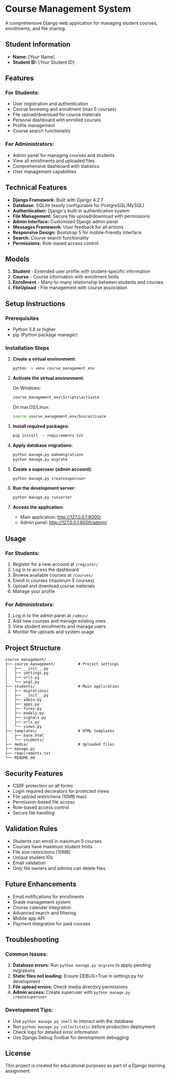 # Course Management System

A comprehensive Django web application for managing student courses, enrollments, and file sharing.

## Student Information
- **Name:** [Your Name]
- **Student ID:** [Your Student ID]

## Features

### For Students:
- User registration and authentication
- Course browsing and enrollment (max 5 courses)
- File upload/download for course materials
- Personal dashboard with enrolled courses
- Profile management
- Course search functionality

### For Administrators:
- Admin panel for managing courses and students
- View all enrollments and uploaded files
- Comprehensive dashboard with statistics
- User management capabilities

## Technical Features

- **Django Framework:** Built with Django 4.2.7
- **Database:** SQLite (easily configurable for PostgreSQL/MySQL)
- **Authentication:** Django's built-in authentication system
- **File Management:** Secure file upload/download with permissions
- **Admin Interface:** Customized Django admin panel
- **Messages Framework:** User feedback for all actions
- **Responsive Design:** Bootstrap 5 for mobile-friendly interface
- **Search:** Course search functionality
- **Permissions:** Role-based access control

## Models

1. **Student** - Extended user profile with student-specific information
2. **Course** - Course information with enrollment limits
3. **Enrollment** - Many-to-many relationship between students and courses
4. **FileUpload** - File management with course association

## Setup Instructions

### Prerequisites
- Python 3.8 or higher
- pip (Python package manager)

### Installation Steps

1. **Create a virtual environment:**
   ```bash
   python -m venv course_management_env
   ```

2. **Activate the virtual environment:**
   
   On Windows:
   ```bash
   course_management_env\Scripts\activate
   ```
   
   On macOS/Linux:
   ```bash
   source course_management_env/bin/activate
   ```

3. **Install required packages:**
   ```bash
   pip install -r requirements.txt
   ```

4. **Apply database migrations:**
   ```bash
   python manage.py makemigrations
   python manage.py migrate
   ```

5. **Create a superuser (admin account):**
   ```bash
   python manage.py createsuperuser
   ```

6. **Run the development server:**
   ```bash
   python manage.py runserver
   ```

7. **Access the application:**
   - Main application: http://127.0.0.1:8000/
   - Admin panel: http://127.0.0.1:8000/admin/

## Usage

### For Students:
1. Register for a new account at `/register/`
2. Log in to access the dashboard
3. Browse available courses at `/courses/`
4. Enroll in courses (maximum 5 courses)
5. Upload and download course materials
6. Manage your profile

### For Administrators:
1. Log in to the admin panel at `/admin/`
2. Add new courses and manage existing ones
3. View student enrollments and manage users
4. Monitor file uploads and system usage

## Project Structure

```
course_management/
├── course_management/          # Project settings
│   ├── __init__.py
│   ├── settings.py
│   ├── urls.py
│   └── wsgi.py
├── students/                   # Main application
│   ├── migrations/
│   ├── __init__.py
│   ├── admin.py
│   ├── apps.py
│   ├── forms.py
│   ├── models.py
│   ├── signals.py
│   ├── urls.py
│   └── views.py
├── templates/                  # HTML templates
│   ├── base.html
│   └── students/
├── media/                      # Uploaded files
├── manage.py
├── requirements.txt
└── README.md
```

## Security Features

- CSRF protection on all forms
- Login required decorators for protected views
- File upload restrictions (10MB max)
- Permission-based file access
- Role-based access control
- Secure file handling

## Validation Rules

- Students can enroll in maximum 5 courses
- Courses have maximum student limits
- File size restrictions (10MB)
- Unique student IDs
- Email validation
- Only file owners and admins can delete files

## Future Enhancements

- Email notifications for enrollments
- Grade management system
- Course calendar integration
- Advanced search and filtering
- Mobile app API
- Payment integration for paid courses

## Troubleshooting

### Common Issues:

1. **Database errors:** Run `python manage.py migrate` to apply pending migrations
2. **Static files not loading:** Ensure DEBUG=True in settings.py for development
3. **File upload errors:** Check media directory permissions
4. **Admin access:** Create superuser with `python manage.py createsuperuser`

### Development Tips:

- Use `python manage.py shell` to interact with the database
- Run `python manage.py collectstatic` before production deployment
- Check logs for detailed error information
- Use Django Debug Toolbar for development debugging

## License

This project is created for educational purposes as part of a Django learning assignment.